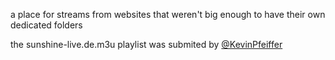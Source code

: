 a place for streams from websites that weren't big enough to have their own dedicated folders

the sunshine-live.de.m3u playlist was submited by [@KevinPfeiffer](https://github.com/KevinPfeiffer)